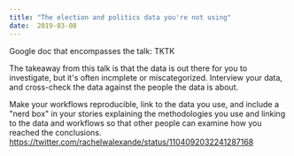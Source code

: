 ```yaml
---
title: "The election and politics data you're not using"
date:  2019-03-08
---
```


Google doc that encompasses the talk: TKTK

The takeaway from this talk is that the data is out there for you to investigate, but it's often incmplete or miscategorized. Interview your data, and cross-check the data against the people the data is about.

Make your workflows reproducible, link to the data you use, and include a "nerd box" in your stories explaining the methodologies you use and linking to the data and workflows so that other people can examine how you reached the conclusions. https://twitter.com/rachelwalexande/status/1104092032241287168

